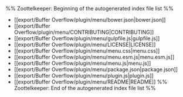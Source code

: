 %% Zoottelkeeper: Beginning of the autogenerated index file list  %%
-  [[export/Buffer Overflow/plugin/menu/bower.json|bower.json]]
-  [[export/Buffer Overflow/plugin/menu/CONTRIBUTING|CONTRIBUTING]]
-  [[export/Buffer Overflow/plugin/menu/gulpfile.js|gulpfile.js]]
-  [[export/Buffer Overflow/plugin/menu/LICENSE|LICENSE]]
-  [[export/Buffer Overflow/plugin/menu/menu.css|menu.css]]
-  [[export/Buffer Overflow/plugin/menu/menu.esm.js|menu.esm.js]]
-  [[export/Buffer Overflow/plugin/menu/menu.js|menu.js]]
-  [[export/Buffer Overflow/plugin/menu/package.json|package.json]]
-  [[export/Buffer Overflow/plugin/menu/plugin.js|plugin.js]]
-  [[export/Buffer Overflow/plugin/menu/README|README]]
%% Zoottelkeeper: End of the autogenerated index file list  %%
